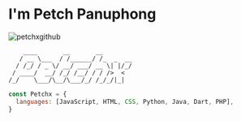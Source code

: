 

<h1>I'm Petch Panuphong</h1>
<p align="left"> <img src="https://komarev.com/ghpvc/?username=petchxgithub&label=Profile%20views&color=0e75b6&style=flat" alt="petchxgithub" /> </p>

```batch
    ____       __       __        
   / __ \___  / /______/ /_  _  __
  / /_/ / _ \/ __/ ___/ __ \| |/_/
 / ____/  __/ /_/ /__/ / / />  <  
/_/    \___/\__/\___/_/ /_/_/|_|  
```

```javascript
const Petchx = {
  languages: [JavaScript, HTML, CSS, Python, Java, Dart, PHP],
}
```




